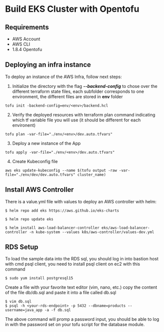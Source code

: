 # Build EKS Cluster with Opentofu

## Requirements 
- AWS Account 
- AWS CLI
- 1.8.4 Opentofu

## Deploying an infra instance

To deploy an instance of the AWS Infra, follow next steps:

1. Initialize the directory with the flag **_--backend-config_** to chose over the different terraform state files, each subfolder corresponds to one environment, the different files are stored in **env** folder
```
tofu init -backend-config=env/<env>/backend.hcl
```

2. Verify the deployed resources with terraform plan command indicating which tf variable file you will use (it should be different for each environent)

```
tofu plan -var-file="./env/<env>/dev.auto.tfvars"
```

3. Deploy a new instance of the App

```
tofu apply -var-file="./env/<env>/dev.auto.tfvars"
```
4. Create Kubeconfig file
```
aws eks update-kubeconfig --name $(tofu output -raw -var-file="./env/dev/dev.auto.tfvars" cluster_name)
```

## Install AWS Controller

There is a value.yml file with values to deploy an AWS controller with helm:

```
$ helm repo add eks https://aws.github.io/eks-charts

$ helm repo update eks

$ helm install aws-load-balancer-controller eks/aws-load-balancer-controller -n kube-system --values k8s/aws-controller/values-dev.yml
```

## RDS Setup
To load the sample data into the RDS sql, you should log in into bastion host with cmd psql client, you need to install psql client on ec2 with this command

```
$ sudo yum install postgresql15
```

Create a file with your favorite text editor (vim, nano, etc.) copy the content of the file db/db.sql and paste it into a file called db.sql

```
$ vim db.sql
$ psql -h <your-rds-endpoint> -p 5432 --dbname=products --username=java_app -a -f db.sql
```
The above command will promp a password input, you should be able to log in with the password set on your tofu script for the database module.